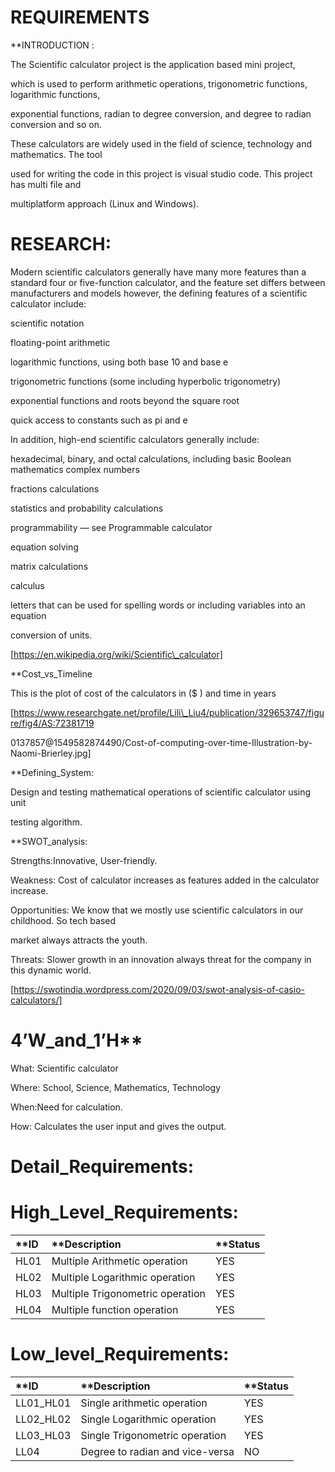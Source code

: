 

# REQUIREMENTS

**INTRODUCTION :

The Scientific calculator project is the application based mini project,

which is used to perform arithmetic operations, trigonometric functions, logarithmic functions,

exponential functions, radian to degree conversion, and degree to radian conversion and so on.

These calculators are widely used in the field of science, technology and mathematics. The tool

used for writing the code in this project is visual studio code. This project has multi file and

multiplatform approach (Linux and Windows).

# RESEARCH:

 Modern scientific calculators generally have many more features than a standard four or
 five-function calculator, and the feature set differs between manufacturers and models
 however, the defining features of a scientific calculator include:

scientific notation

floating-point arithmetic

logarithmic functions, using both base 10 and base e

trigonometric functions (some including hyperbolic trigonometry)

exponential functions and roots beyond the square root

quick access to constants such as pi and e

In addition, high-end scientific calculators generally include:

hexadecimal, binary, and octal calculations, including basic Boolean mathematics
complex numbers

fractions calculations

statistics and probability calculations

programmability — see Programmable calculator

equation solving

 matrix calculations

calculus

letters that can be used for spelling words or including variables into an equation

conversion of units.

[https://en.wikipedia.org/wiki/Scientific\_calculator]



**Cost_vs_Timeline

This is the plot of cost of the calculators in ($ ) and time in years

[https://www.researchgate.net/profile/Lili\_Liu4/publication/329653747/figure/fig4/AS:72381719

0137857@1549582874490/Cost-of-computing-over-time-Illustration-by-Naomi-Brierley.jpg]

**Defining_System:

Design and testing mathematical operations of scientific calculator using unit

testing algorithm.

**SWOT_analysis:

Strengths:Innovative, User-friendly.

Weakness: Cost of calculator increases as features added in the calculator increase.

Opportunities: We know that we mostly use scientific calculators in our childhood. So tech based

market always attracts the youth.

Threats: Slower growth in an innovation always threat for the company in this dynamic world.

[https://swotindia.wordpress.com/2020/09/03/swot-analysis-of-casio-calculators/]


# 4’W_and_1’H**

What: Scientific calculator

Where: School, Science, Mathematics, Technology

When:Need for calculation.

How: Calculates the user input and gives the output.

# Detail_Requirements:

# High_Level_Requirements:

|**ID|**Description|**Status|
|:-|:----------|:-----|
|HL01|Multiple Arithmetic operation|YES|
|HL02|Multiple Logarithmic operation|YES| 
|HL03|Multiple Trigonometric operation|YES|
|HL04|Multiple function operation|YES|



# Low_level_Requirements:

|**ID|**Description|**Status|
|:---|:---------|:------|
|LL01\_HL01|Single arithmetic operation|YES|
|LL02\_HL02|Single Logarithmic operation|YES|
|LL03\_HL03|Single Trigonometric operation|YES|
|LL04|Degree to radian and vice-versa|NO|









